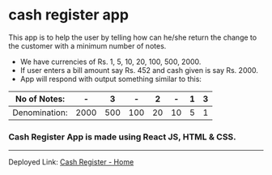 # cash register app

This app is to help the user by telling how can he/she return the change to the customer with a minimum number of notes.

- We have currencies of Rs. 1, 5, 10, 20, 100, 500, 2000.
- If user enters a bill amount say Rs. 452 and cash given is say Rs. 2000.
- App will respond with output something similar to this:

| No of Notes:  |   -  |  3  |  -   | 2  | -   | 1 | 3 |
|---------------|------|-----|-----|----|----|---|---|
| Denomination: | 2000 | 500 | 100 | 20 | 10 | 5 | 1 |


### Cash Register App is made using React JS, HTML & CSS.
---
Deployed Link: [Cash Register - Home](https://cashregister-ankit1595.netlify.app)
